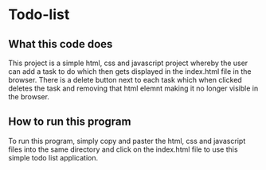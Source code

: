 # Todo-list

## What this code does
This project is a simple html, css and javascript project whereby the user can add a task to do which then gets displayed in the index.html
file in the browser. There is a delete button next to each task which when clicked deletes the task and removing that html elemnt making it
no longer visible in the browser.

## How to run this program
To run this program, simply copy and paster the html, css and javascript files into the same directory and click on the index.html file to
use this simple todo list application.
